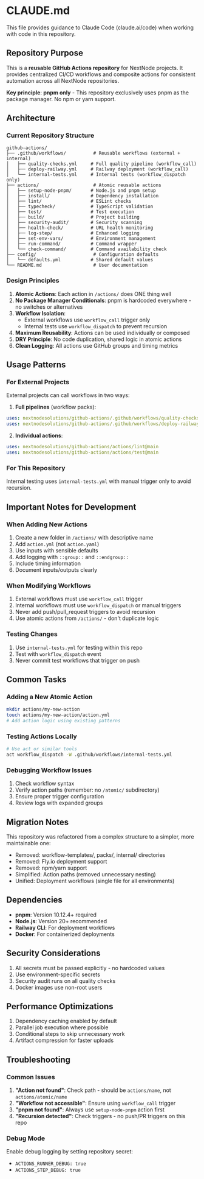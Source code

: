 # CLAUDE.md

This file provides guidance to Claude Code (claude.ai/code) when working with code in this repository.

## Repository Purpose

This is a **reusable GitHub Actions repository** for NextNode projects. It provides centralized CI/CD workflows and composite actions for consistent automation across all NextNode repositories.

**Key principle**: **pnpm only** - This repository exclusively uses pnpm as the package manager. No npm or yarn support.

## Architecture

### Current Repository Structure
```
github-actions/
├── .github/workflows/          # Reusable workflows (external + internal)
│   ├── quality-checks.yml     # Full quality pipeline (workflow_call)
│   ├── deploy-railway.yml     # Railway deployment (workflow_call)
│   └── internal-tests.yml     # Internal tests (workflow_dispatch only)
├── actions/                    # Atomic reusable actions
│   ├── setup-node-pnpm/       # Node.js and pnpm setup
│   ├── install/               # Dependency installation
│   ├── lint/                  # ESLint checks
│   ├── typecheck/             # TypeScript validation
│   ├── test/                  # Test execution
│   ├── build/                 # Project building
│   ├── security-audit/        # Security scanning
│   ├── health-check/          # URL health monitoring
│   ├── log-step/              # Enhanced logging
│   ├── set-env-vars/          # Environment management
│   ├── run-command/           # Command wrapper
│   └── check-command/         # Command availability check
├── config/                     # Configuration defaults
│   └── defaults.yml           # Shared default values
└── README.md                   # User documentation
```

### Design Principles

1. **Atomic Actions**: Each action in `/actions/` does ONE thing well
2. **No Package Manager Conditionals**: pnpm is hardcoded everywhere - no switches or alternatives
3. **Workflow Isolation**: 
   - External workflows use `workflow_call` trigger only
   - Internal tests use `workflow_dispatch` to prevent recursion
4. **Maximum Reusability**: Actions can be used individually or composed
5. **DRY Principle**: No code duplication, shared logic in atomic actions
6. **Clean Logging**: All actions use GitHub groups and timing metrics

## Usage Patterns

### For External Projects

External projects can call workflows in two ways:

1. **Full pipelines** (workflow packs):
```yaml
uses: nextnodesolutions/github-actions/.github/workflows/quality-checks.yml@main
uses: nextnodesolutions/github-actions/.github/workflows/deploy-railway.yml@main
```

2. **Individual actions**:
```yaml
uses: nextnodesolutions/github-actions/actions/lint@main
uses: nextnodesolutions/github-actions/actions/test@main
```

### For This Repository

Internal testing uses `internal-tests.yml` with manual trigger only to avoid recursion.

## Important Notes for Development

### When Adding New Actions
1. Create a new folder in `/actions/` with descriptive name
2. Add `action.yml` (not `action.yaml`)
3. Use inputs with sensible defaults
4. Add logging with `::group::` and `::endgroup::`
5. Include timing information
6. Document inputs/outputs clearly

### When Modifying Workflows
1. External workflows must use `workflow_call` trigger
2. Internal workflows must use `workflow_dispatch` or manual triggers
3. Never add push/pull_request triggers to avoid recursion
4. Use atomic actions from `/actions/` - don't duplicate logic

### Testing Changes
1. Use `internal-tests.yml` for testing within this repo
2. Test with `workflow_dispatch` event
3. Never commit test workflows that trigger on push

## Common Tasks

### Adding a New Atomic Action
```bash
mkdir actions/my-new-action
touch actions/my-new-action/action.yml
# Add action logic using existing patterns
```

### Testing Actions Locally
```bash
# Use act or similar tools
act workflow_dispatch -W .github/workflows/internal-tests.yml
```

### Debugging Workflow Issues
1. Check workflow syntax
2. Verify action paths (remember: no `/atomic/` subdirectory)
3. Ensure proper trigger configuration
4. Review logs with expanded groups

## Migration Notes

This repository was refactored from a complex structure to a simpler, more maintainable one:
- Removed: workflow-templates/, packs/, internal/ directories
- Removed: Fly.io deployment support
- Removed: npm/yarn support
- Simplified: Action paths (removed unnecessary nesting)
- Unified: Deployment workflows (single file for all environments)

## Dependencies

- **pnpm**: Version 10.12.4+ required
- **Node.js**: Version 20+ recommended
- **Railway CLI**: For deployment workflows
- **Docker**: For containerized deployments

## Security Considerations

1. All secrets must be passed explicitly - no hardcoded values
2. Use environment-specific secrets
3. Security audit runs on all quality checks
4. Docker images use non-root users

## Performance Optimizations

1. Dependency caching enabled by default
2. Parallel job execution where possible
3. Conditional steps to skip unnecessary work
4. Artifact compression for faster uploads

## Troubleshooting

### Common Issues

1. **"Action not found"**: Check path - should be `actions/name`, not `actions/atomic/name`
2. **"Workflow not accessible"**: Ensure using `workflow_call` trigger
3. **"pnpm not found"**: Always use `setup-node-pnpm` action first
4. **"Recursion detected"**: Check triggers - no push/PR triggers on this repo

### Debug Mode

Enable debug logging by setting repository secret:
- `ACTIONS_RUNNER_DEBUG: true`
- `ACTIONS_STEP_DEBUG: true`